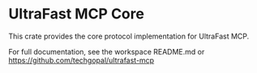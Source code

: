 # UltraFast MCP Core

This crate provides the core protocol implementation for UltraFast MCP.

For full documentation, see the workspace README.md or https://github.com/techgopal/ultrafast-mcp 